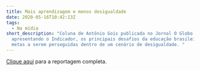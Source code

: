 ```yaml
---
title: Mais aprendizagem e menos desigualdade
date: 2020-05-16T10:42:13Z
tags:
  - Na mídia
short_description: "Coluna de Antônio Gois publicada no Jornal O Globo
  apresentando o Indicador, os principais desafios da educação brasileira e as
  metas a serem perseguidas dentro de um cenário de desigualdade. "
---
```

[Clique aqui](https://blogs.oglobo.globo.com/antonio-gois/post/mais-aprendizagem-e-menos-desigualdade.html) para a reportagem completa.